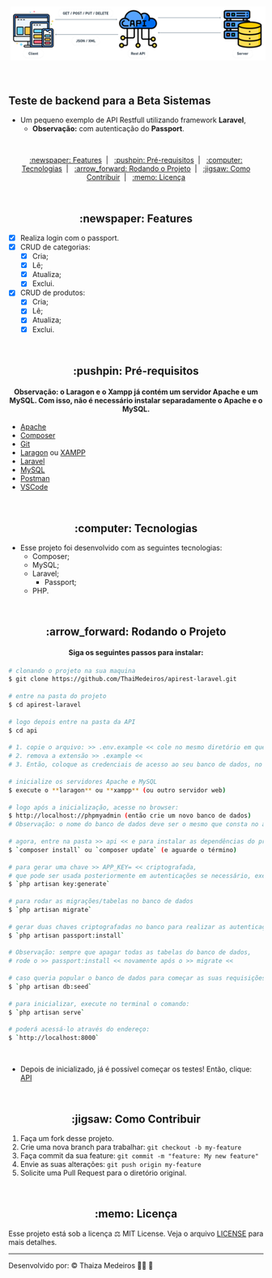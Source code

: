 <p align="center">
  <img src="imagens/api-rest.png" alt="Rest API" title="Rest API" style="vertical-align:top; margin:6px 4px;">
</p><br />

## Teste de backend para a Beta Sistemas

- Um pequeno exemplo de API Restfull utilizando framework **Laravel**,
  - **Observação:** com autenticação do **Passport**.

<br />

<p align="center">
  <a href="#features"> :newspaper: Features</a>&nbsp;&nbsp;|&nbsp;&nbsp;
  <a href="#requisitos">:pushpin: Pré-requisitos</a>&nbsp;&nbsp;|&nbsp;&nbsp;
  <a href="#tecnologias">:computer: Tecnologias</a>&nbsp;&nbsp;|&nbsp;&nbsp;
  <a href="#rodando"> :arrow_forward: Rodando o Projeto</a>&nbsp;&nbsp;|&nbsp;&nbsp;
  <a href="#contribuir"> :jigsaw: Como Contribuir</a>&nbsp;&nbsp;|&nbsp;&nbsp;
  <a href="#licenca"> :memo: Licença</a>
</p>

<br />

<div id="features" align="center">
  <h2> :newspaper: Features</h2>
</div>

- [x] Realiza login com o passport.
- [x] CRUD de categorias:
  - [x] Cria;
  - [x] Lê;
  - [x] Atualiza;
  - [x] Exclui.
- [x] CRUD de produtos:
  - [x] Cria;
  - [x] Lê;
  - [x] Atualiza;
  - [x] Exclui.

<br />

<div id="requisitos" align="center">
  <h2> :pushpin: Pré-requisitos</h2>
</div>

<div id="#" align="center">
  <h4>
    <b>Observação:</b> o Laragon e o Xampp já contém um servidor Apache e um MySQL. Com isso,  não é necessário instalar separadamente o Apache e o MySQL.
  </h4>
</div>

- [Apache](https://www.apache.org/)
- [Composer](https://getcomposer.org/)
- [Git](https://git-scm.com)
- [Laragon](https://laragon.org/) ou [XAMPP](https://www.apachefriends.org/)
- [Laravel](https://laravel.com/)
- [MySQL](https://www.mysql.com/)
- [Postman](https://www.postman.com/)
- [VSCode](https://code.visualstudio.com/)

<br />

<div id="tecnologias" align="center">
  <h2> :computer: Tecnologias</h2>
</div>

- Esse projeto foi desenvolvido com as seguintes tecnologias:
  - Composer;
  - MySQL;
  - Laravel;
    - Passport;
  - PHP.

<br />

<div id="rodando" align="center">
  <h2> :arrow_forward: Rodando o Projeto</h2>
</div>

<div id="#" align="center">
  <h4>
    Siga os seguintes passos para instalar:
  </h4>
</div>

```bash
# clonando o projeto na sua maquina
$ git clone https://github.com/ThaiMedeiros/apirest-laravel.git

# entre na pasta do projeto
$ cd apirest-laravel

# logo depois entre na pasta da API
$ cd api

# 1. copie o arquivo: >> .env.example << cole no mesmo diretório em que se encontra
# 2. remova a extensão >> .example <<
# 3. Então, coloque as credenciais de acesso ao seu banco de dados, no agora arquivo >> .env <<

# inicialize os servidores Apache e MySQL
$ execute o **laragon** ou **xampp** (ou outro servidor web)

# logo após a inicialização, acesse no browser:
$ http://localhost://phpmyadmin (então crie um novo banco de dados)
# Observação: o nome do banco de dados deve ser o mesmo que consta no arquivo .env

# agora, entre na pasta >> api << e para instalar as dependências do projeto, execute:
$ `composer install` ou `composer update` (e aguarde o término)

# para gerar uma chave >> APP_KEY= << criptografada,
# que pode ser usada posteriormente em autenticações se necessário, execute:
$ `php artisan key:generate`

# para rodar as migrações/tabelas no banco de dados
$ `php artisan migrate`

# gerar duas chaves criptografadas no banco para realizar as autenticações
$ `php artisan passport:install`

# Observação: sempre que apagar todas as tabelas do banco de dados,
# rode o >> passport:install << novamente após o >> migrate <<

# caso queria popular o banco de dados para começar as suas requisições, execute:
$ `php artisan db:seed`

# para inicializar, execute no terminal o comando:
$ `php artisan serve`

# poderá acessá-lo através do endereço:
$ `http://localhost:8000`
```

<br />

- Depois de inicializado, já é possível começar os testes! Então, clique: [API](/api)

<br />

<div id="contribuir" align="center">
    <h2> :jigsaw: Como Contribuir</h2>
</div>

1. Faça um fork desse projeto.
2. Crie uma nova branch para trabalhar: `git checkout -b my-feature`
3. Faça commit da sua feature: `git commit -m "feature: My new feature"`
4. Envie as suas alterações: `git push origin my-feature`
5. Solicite uma Pull Request para o diretório original.

<br />

<div id="licenca" align="center">
    <h2> :memo: Licença</h2>
</div>

Esse projeto está sob a licença :balance_scale: MIT License. Veja o arquivo [LICENSE](LICENSE) para mais detalhes.

---

Desenvolvido por: :copyright: Thaiza Medeiros :woman_technologist: :purple_heart:
